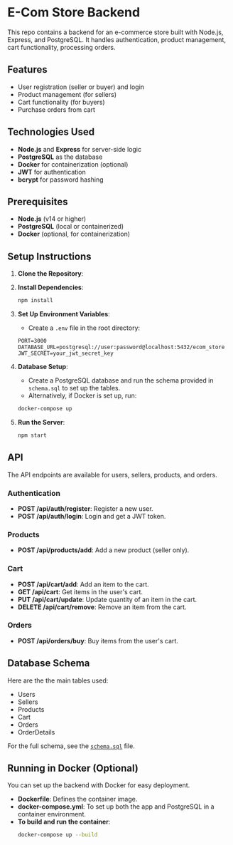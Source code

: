 # E-Com Store Backend

This repo contains a backend for an e-commerce store built with Node.js, Express, and PostgreSQL. It handles authentication, product management, cart functionality, processing orders.

## Features

- User registration (seller or buyer) and login
- Product management (for sellers)
- Cart functionality (for buyers)
- Purchase orders from cart

## Technologies Used

- **Node.js** and **Express** for server-side logic
- **PostgreSQL** as the database
- **Docker** for containerization (optional)
- **JWT** for authentication
- **bcrypt** for password hashing

## Prerequisites

- **Node.js** (v14 or higher)
- **PostgreSQL** (local or containerized)
- **Docker** (optional, for containerization)

## Setup Instructions

1. **Clone the Repository**:

2. **Install Dependencies**:

   ```bash
   npm install
   ```

3. **Set Up Environment Variables**:

   - Create a `.env` file in the root directory:

   ```env
   PORT=3000
   DATABASE_URL=postgresql://user:password@localhost:5432/ecom_store
   JWT_SECRET=your_jwt_secret_key
   ```

4. **Database Setup**:

   - Create a PostgreSQL database and run the schema provided in `schema.sql` to set up the tables.
   - Alternatively, if Docker is set up, run:

   ```bash
   docker-compose up
   ```

5. **Run the Server**:
   ```bash
   npm start
   ```

## API

The API endpoints are available for users, sellers, products, and orders.

### Authentication

- **POST /api/auth/register**: Register a new user.
- **POST /api/auth/login**: Login and get a JWT token.

### Products

- **POST /api/products/add**: Add a new product (seller only).

### Cart

- **POST /api/cart/add**: Add an item to the cart.
- **GET /api/cart**: Get items in the user's cart.
- **PUT /api/cart/update**: Update quantity of an item in the cart.
- **DELETE /api/cart/remove**: Remove an item from the cart.

### Orders

- **POST /api/orders/buy**: Buy items from the user's cart.

## Database Schema

Here are the the main tables used:

- Users
- Sellers
- Products
- Cart
- Orders
- OrderDetails

For the full schema, see the [`schema.sql`](schema.sql) file.

## Running in Docker (Optional)

You can set up the backend with Docker for easy deployment.

- **Dockerfile**: Defines the container image.
- **docker-compose.yml**: To set up both the app and PostgreSQL in a container environment.
- **To build and run the container**:
  ```bash
  docker-compose up --build
  ```
